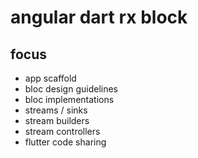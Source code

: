 # angular dart rx block

## focus
- app scaffold
- bloc design guidelines
- bloc implementations
- streams / sinks
- stream builders
- stream controllers
- flutter code sharing

